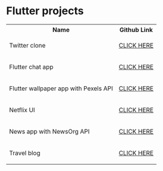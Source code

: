 # Flutter projects


<table style="width:100%">
  <tr>
    <th>
      Name
    </th>
    <th>
      Github Link
    </th>

   
  </tr>
  <tr>
    <td>
   Twitter clone
    </td>
    <td>
    <p><a href="https://github.com/minsaf7/Twitter-Clone-with-Firebase">CLICK HERE</a></p>
    </td>
   
  </tr>
 
   <tr>
     <td> Flutter chat app
     </td>
    <td>
      <p>
        <a href="https://github.com/minsaf7/Flutter-chat-app-with-Firebase">CLICK HERE</a>
      </p>

  </tr>
    </tr>
 
   <tr>
     <td> Flutter wallpaper app with Pexels API
     </td>
    <td>
      <p>
        <a href="https://github.com/minsaf7/Flutter-wallpaper-app">CLICK HERE</a>
      </p>
  
  </tr>
  
   <tr>
     <td> Netflix UI
     </td>
    <td>
      <p>
        <a href="https://github.com/minsaf7/netflixUI">CLICK HERE</a>
      </p>
  </tr>
  
  <tr>
     <td> News app with NewsOrg API
     </td>
    <td>
      <p>
        <a href="https://github.com/minsaf7/Flutter-news-app">CLICK HERE</a>
      </p>
  </tr>
  
  
  
  
  
   <tr>
     <td> Travel blog
     </td>
    <td>
      <p>
        <a href="https://github.com/minsaf7/Flutter-blog-with-Firebase">CLICK HERE</a>
      </p>
  </tr>
 
</table>


